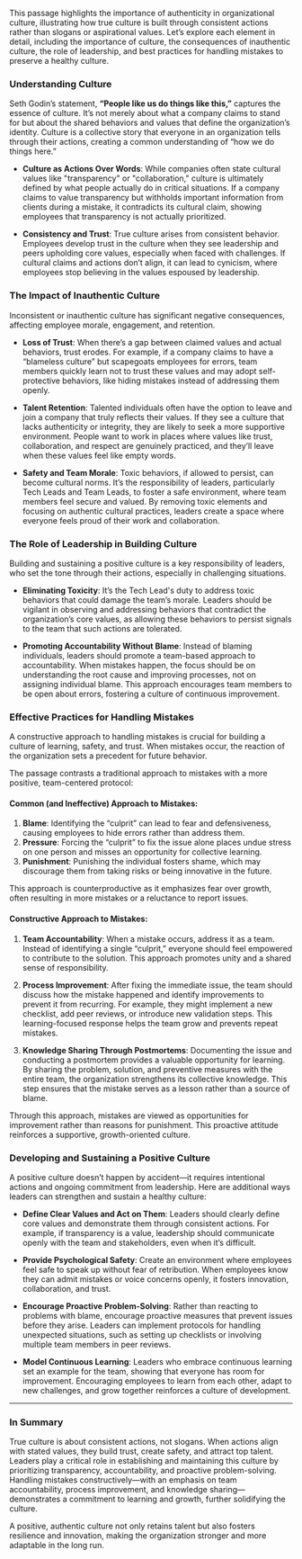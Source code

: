 This passage highlights the importance of authenticity in organizational culture, illustrating how true culture is built through consistent actions rather than slogans or aspirational values. Let’s explore each element in detail, including the importance of culture, the consequences of inauthentic culture, the role of leadership, and best practices for handling mistakes to preserve a healthy culture.

### Understanding Culture

Seth Godin’s statement, **“People like us do things like this,”** captures the essence of culture. It’s not merely about what a company claims to stand for but about the shared behaviors and values that define the organization’s identity. Culture is a collective story that everyone in an organization tells through their actions, creating a common understanding of “how we do things here.”

- **Culture as Actions Over Words**: While companies often state cultural values like "transparency" or "collaboration," culture is ultimately defined by what people actually do in critical situations. If a company claims to value transparency but withholds important information from clients during a mistake, it contradicts its cultural claim, showing employees that transparency is not actually prioritized.

- **Consistency and Trust**: True culture arises from consistent behavior. Employees develop trust in the culture when they see leadership and peers upholding core values, especially when faced with challenges. If cultural claims and actions don’t align, it can lead to cynicism, where employees stop believing in the values espoused by leadership.

### The Impact of Inauthentic Culture

Inconsistent or inauthentic culture has significant negative consequences, affecting employee morale, engagement, and retention.

- **Loss of Trust**: When there’s a gap between claimed values and actual behaviors, trust erodes. For example, if a company claims to have a “blameless culture” but scapegoats employees for errors, team members quickly learn not to trust these values and may adopt self-protective behaviors, like hiding mistakes instead of addressing them openly.

- **Talent Retention**: Talented individuals often have the option to leave and join a company that truly reflects their values. If they see a culture that lacks authenticity or integrity, they are likely to seek a more supportive environment. People want to work in places where values like trust, collaboration, and respect are genuinely practiced, and they’ll leave when these values feel like empty words.

- **Safety and Team Morale**: Toxic behaviors, if allowed to persist, can become cultural norms. It’s the responsibility of leaders, particularly Tech Leads and Team Leads, to foster a safe environment, where team members feel secure and valued. By removing toxic elements and focusing on authentic cultural practices, leaders create a space where everyone feels proud of their work and collaboration.

### The Role of Leadership in Building Culture

Building and sustaining a positive culture is a key responsibility of leaders, who set the tone through their actions, especially in challenging situations.

- **Eliminating Toxicity**: It’s the Tech Lead's duty to address toxic behaviors that could damage the team’s morale. Leaders should be vigilant in observing and addressing behaviors that contradict the organization’s core values, as allowing these behaviors to persist signals to the team that such actions are tolerated.

- **Promoting Accountability Without Blame**: Instead of blaming individuals, leaders should promote a team-based approach to accountability. When mistakes happen, the focus should be on understanding the root cause and improving processes, not on assigning individual blame. This approach encourages team members to be open about errors, fostering a culture of continuous improvement.

### Effective Practices for Handling Mistakes

A constructive approach to handling mistakes is crucial for building a culture of learning, safety, and trust. When mistakes occur, the reaction of the organization sets a precedent for future behavior. 

The passage contrasts a traditional approach to mistakes with a more positive, team-centered protocol:

#### Common (and Ineffective) Approach to Mistakes:
1. **Blame**: Identifying the “culprit” can lead to fear and defensiveness, causing employees to hide errors rather than address them.
2. **Pressure**: Forcing the “culprit” to fix the issue alone places undue stress on one person and misses an opportunity for collective learning.
3. **Punishment**: Punishing the individual fosters shame, which may discourage them from taking risks or being innovative in the future.

This approach is counterproductive as it emphasizes fear over growth, often resulting in more mistakes or a reluctance to report issues.

#### Constructive Approach to Mistakes:
1. **Team Accountability**: When a mistake occurs, address it as a team. Instead of identifying a single “culprit,” everyone should feel empowered to contribute to the solution. This approach promotes unity and a shared sense of responsibility.

2. **Process Improvement**: After fixing the immediate issue, the team should discuss how the mistake happened and identify improvements to prevent it from recurring. For example, they might implement a new checklist, add peer reviews, or introduce new validation steps. This learning-focused response helps the team grow and prevents repeat mistakes.

3. **Knowledge Sharing Through Postmortems**: Documenting the issue and conducting a postmortem provides a valuable opportunity for learning. By sharing the problem, solution, and preventive measures with the entire team, the organization strengthens its collective knowledge. This step ensures that the mistake serves as a lesson rather than a source of blame.

Through this approach, mistakes are viewed as opportunities for improvement rather than reasons for punishment. This proactive attitude reinforces a supportive, growth-oriented culture.

### Developing and Sustaining a Positive Culture

A positive culture doesn’t happen by accident—it requires intentional actions and ongoing commitment from leadership. Here are additional ways leaders can strengthen and sustain a healthy culture:

- **Define Clear Values and Act on Them**: Leaders should clearly define core values and demonstrate them through consistent actions. For example, if transparency is a value, leadership should communicate openly with the team and stakeholders, even when it’s difficult.

- **Provide Psychological Safety**: Create an environment where employees feel safe to speak up without fear of retribution. When employees know they can admit mistakes or voice concerns openly, it fosters innovation, collaboration, and trust.

- **Encourage Proactive Problem-Solving**: Rather than reacting to problems with blame, encourage proactive measures that prevent issues before they arise. Leaders can implement protocols for handling unexpected situations, such as setting up checklists or involving multiple team members in peer reviews.

- **Model Continuous Learning**: Leaders who embrace continuous learning set an example for the team, showing that everyone has room for improvement. Encouraging employees to learn from each other, adapt to new challenges, and grow together reinforces a culture of development.

---

### In Summary

True culture is about consistent actions, not slogans. When actions align with stated values, they build trust, create safety, and attract top talent. Leaders play a critical role in establishing and maintaining this culture by prioritizing transparency, accountability, and proactive problem-solving. Handling mistakes constructively—with an emphasis on team accountability, process improvement, and knowledge sharing—demonstrates a commitment to learning and growth, further solidifying the culture.

A positive, authentic culture not only retains talent but also fosters resilience and innovation, making the organization stronger and more adaptable in the long run.
